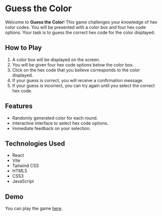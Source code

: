 # Guess the Color

Welcome to **Guess the Color**! This game challenges your knowledge of hex color codes. You will be presented with a color box and four hex code options. Your task is to guess the correct hex code for the color displayed.

## How to Play

1. A color box will be displayed on the screen.
2. You will be given four hex code options below the color box.
3. Click on the hex code that you believe corresponds to the color displayed.
4. If your guess is correct, you will receive a confirmation message.
5. If your guess is incorrect, you can try again until you select the correct hex code.

## Features

- Randomly generated color for each round.
- Interactive interface to select hex code options.
- Immediate feedback on your selection.

## Technologies Used

- React
- Vite
- Tailwind CSS
- HTML5
- CSS3
- JavaScript

## Demo

You can play the game [here](https://varungaikwad.github.io/guess_the_color/).
